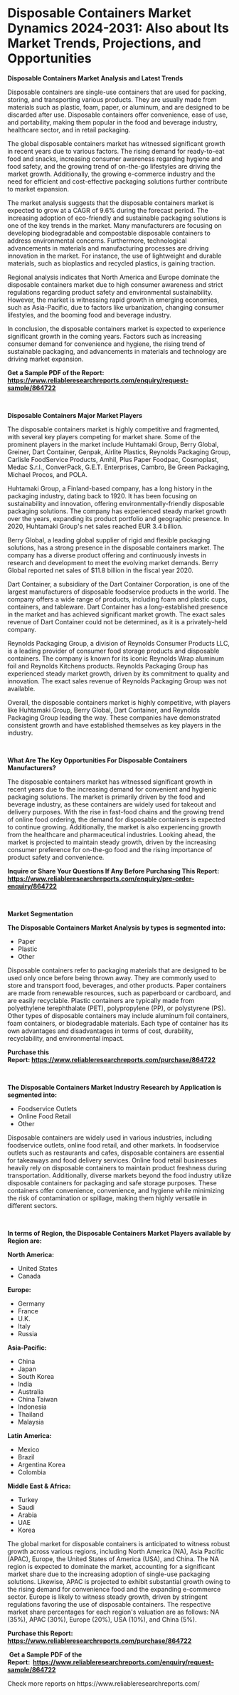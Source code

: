 <p><h1>Disposable Containers Market Dynamics 2024-2031: Also about Its Market Trends, Projections, and Opportunities</h1></p><p><strong>Disposable Containers Market Analysis and Latest Trends</strong></p>
<p><p>Disposable containers are single-use containers that are used for packing, storing, and transporting various products. They are usually made from materials such as plastic, foam, paper, or aluminum, and are designed to be discarded after use. Disposable containers offer convenience, ease of use, and portability, making them popular in the food and beverage industry, healthcare sector, and in retail packaging.</p><p>The global disposable containers market has witnessed significant growth in recent years due to various factors. The rising demand for ready-to-eat food and snacks, increasing consumer awareness regarding hygiene and food safety, and the growing trend of on-the-go lifestyles are driving the market growth. Additionally, the growing e-commerce industry and the need for efficient and cost-effective packaging solutions further contribute to market expansion.</p><p>The market analysis suggests that the disposable containers market is expected to grow at a CAGR of 9.6% during the forecast period. The increasing adoption of eco-friendly and sustainable packaging solutions is one of the key trends in the market. Many manufacturers are focusing on developing biodegradable and compostable disposable containers to address environmental concerns. Furthermore, technological advancements in materials and manufacturing processes are driving innovation in the market. For instance, the use of lightweight and durable materials, such as bioplastics and recycled plastics, is gaining traction.</p><p>Regional analysis indicates that North America and Europe dominate the disposable containers market due to high consumer awareness and strict regulations regarding product safety and environmental sustainability. However, the market is witnessing rapid growth in emerging economies, such as Asia-Pacific, due to factors like urbanization, changing consumer lifestyles, and the booming food and beverage industry.</p><p>In conclusion, the disposable containers market is expected to experience significant growth in the coming years. Factors such as increasing consumer demand for convenience and hygiene, the rising trend of sustainable packaging, and advancements in materials and technology are driving market expansion.</p></p>
<p><strong>Get a Sample PDF of the Report:&nbsp; <a href="https://www.reliableresearchreports.com/enquiry/request-sample/864722">https://www.reliableresearchreports.com/enquiry/request-sample/864722</a></strong></p>
<p>&nbsp;</p>
<p><strong>Disposable Containers Major Market Players</strong></p>
<p><p>The disposable containers market is highly competitive and fragmented, with several key players competing for market share. Some of the prominent players in the market include Huhtamaki Group, Berry Global, Greiner, Dart Container, Genpak, Airlite Plastics, Reynolds Packaging Group, Carlisle FoodService Products, Amhil, Plus Paper Foodpac, Cosmoplast, Medac S.r.l., ConverPack, G.E.T. Enterprises, Cambro, Be Green Packaging, Michael Procos, and POLA.</p><p>Huhtamaki Group, a Finland-based company, has a long history in the packaging industry, dating back to 1920. It has been focusing on sustainability and innovation, offering environmentally-friendly disposable packaging solutions. The company has experienced steady market growth over the years, expanding its product portfolio and geographic presence. In 2020, Huhtamaki Group's net sales reached EUR 3.4 billion.</p><p>Berry Global, a leading global supplier of rigid and flexible packaging solutions, has a strong presence in the disposable containers market. The company has a diverse product offering and continuously invests in research and development to meet the evolving market demands. Berry Global reported net sales of $11.8 billion in the fiscal year 2020.</p><p>Dart Container, a subsidiary of the Dart Container Corporation, is one of the largest manufacturers of disposable foodservice products in the world. The company offers a wide range of products, including foam and plastic cups, containers, and tableware. Dart Container has a long-established presence in the market and has achieved significant market growth. The exact sales revenue of Dart Container could not be determined, as it is a privately-held company.</p><p>Reynolds Packaging Group, a division of Reynolds Consumer Products LLC, is a leading provider of consumer food storage products and disposable containers. The company is known for its iconic Reynolds Wrap aluminum foil and Reynolds Kitchens products. Reynolds Packaging Group has experienced steady market growth, driven by its commitment to quality and innovation. The exact sales revenue of Reynolds Packaging Group was not available.</p><p>Overall, the disposable containers market is highly competitive, with players like Huhtamaki Group, Berry Global, Dart Container, and Reynolds Packaging Group leading the way. These companies have demonstrated consistent growth and have established themselves as key players in the industry.</p></p>
<p>&nbsp;</p>
<p><strong>What Are The Key Opportunities For Disposable Containers Manufacturers?</strong></p>
<p><p>The disposable containers market has witnessed significant growth in recent years due to the increasing demand for convenient and hygienic packaging solutions. The market is primarily driven by the food and beverage industry, as these containers are widely used for takeout and delivery purposes. With the rise in fast-food chains and the growing trend of online food ordering, the demand for disposable containers is expected to continue growing. Additionally, the market is also experiencing growth from the healthcare and pharmaceutical industries. Looking ahead, the market is projected to maintain steady growth, driven by the increasing consumer preference for on-the-go food and the rising importance of product safety and convenience.</p></p>
<p><strong>Inquire or Share Your Questions If Any Before Purchasing This Report: <a href="https://www.reliableresearchreports.com/enquiry/pre-order-enquiry/864722">https://www.reliableresearchreports.com/enquiry/pre-order-enquiry/864722</a></strong></p>
<p>&nbsp;</p>
<p><strong>Market Segmentation</strong></p>
<p><strong>The Disposable Containers Market Analysis by types is segmented into:</strong></p>
<p><ul><li>Paper</li><li>Plastic</li><li>Other</li></ul></p>
<p><p>Disposable containers refer to packaging materials that are designed to be used only once before being thrown away. They are commonly used to store and transport food, beverages, and other products. Paper containers are made from renewable resources, such as paperboard or cardboard, and are easily recyclable. Plastic containers are typically made from polyethylene terephthalate (PET), polypropylene (PP), or polystyrene (PS). Other types of disposable containers may include aluminum foil containers, foam containers, or biodegradable materials. Each type of container has its own advantages and disadvantages in terms of cost, durability, recyclability, and environmental impact.</p></p>
<p><strong>Purchase this Report:&nbsp;<a href="https://www.reliableresearchreports.com/purchase/864722">https://www.reliableresearchreports.com/purchase/864722</a></strong></p>
<p>&nbsp;</p>
<p><strong>The Disposable Containers Market Industry Research by Application is segmented into:</strong></p>
<p><ul><li>Foodservice Outlets</li><li>Online Food Retail</li><li>Other</li></ul></p>
<p><p>Disposable containers are widely used in various industries, including foodservice outlets, online food retail, and other markets. In foodservice outlets such as restaurants and cafes, disposable containers are essential for takeaways and food delivery services. Online food retail businesses heavily rely on disposable containers to maintain product freshness during transportation. Additionally, diverse markets beyond the food industry utilize disposable containers for packaging and safe storage purposes. These containers offer convenience, convenience, and hygiene while minimizing the risk of contamination or spillage, making them highly versatile in different sectors.</p></p>
<p>&nbsp;</p>
<p><strong>In terms of Region, the Disposable Containers Market Players available by Region are:</strong></p>
<p>
    <p> <strong> North America: </strong>
        <ul>
            <li>United States</li>
            <li>Canada</li>
        </ul>
        </p> 
    <p> <strong> Europe: </strong>
        <ul>
            <li>Germany</li>
            <li>France</li>
            <li>U.K.</li>
            <li>Italy</li>
            <li>Russia</li>
        </ul>
        </p> 
    <p> <strong> Asia-Pacific: </strong>
        <ul>
            <li>China</li>
            <li>Japan</li>
            <li>South Korea</li>
            <li>India</li>
            <li>Australia</li>
            <li>China Taiwan</li>
            <li>Indonesia</li>
            <li>Thailand</li>
            <li>Malaysia</li>
        </ul>
        </p> 
    <p> <strong> Latin America: </strong>
        <ul>
            <li>Mexico</li>
            <li>Brazil</li>
            <li>Argentina Korea</li>
            <li>Colombia</li>
        </ul>
        </p> 
    <p> <strong> Middle East & Africa: </strong>
        <ul>
            <li>Turkey</li>
            <li>Saudi</li>
            <li>Arabia</li>
            <li>UAE</li>
            <li>Korea</li>
        </ul>
    </p>
    </p>
<p><p>The global market for disposable containers is anticipated to witness robust growth across various regions, including North America (NA), Asia Pacific (APAC), Europe, the United States of America (USA), and China. The NA region is expected to dominate the market, accounting for a significant market share due to the increasing adoption of single-use packaging solutions. Likewise, APAC is projected to exhibit substantial growth owing to the rising demand for convenience food and the expanding e-commerce sector. Europe is likely to witness steady growth, driven by stringent regulations favoring the use of disposable containers. The respective market share percentages for each region's valuation are as follows: NA (35%), APAC (30%), Europe (20%), USA (10%), and China (5%).</p></p>
<p><strong>Purchase this Report: <a href="https://www.reliableresearchreports.com/purchase/864722">https://www.reliableresearchreports.com/purchase/864722</a></strong></p>
<p>&nbsp;<strong>Get a Sample PDF of the Report:&nbsp;&nbsp;<a href="https://www.reliableresearchreports.com/enquiry/request-sample/864722">https://www.reliableresearchreports.com/enquiry/request-sample/864722</a></strong></p>
<p><strong></strong></p>
<p>Check more reports on https://www.reliableresearchreports.com/</p>